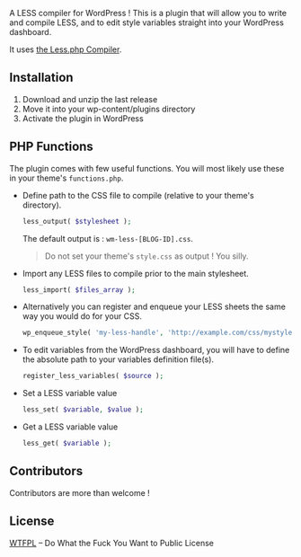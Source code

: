 A LESS compiler for WordPress ! This is a plugin that will allow you to write and compile LESS, and to edit style variables straight into your WordPress dashboard.

It uses [the Less.php Compiler](http://lessphp.gpeasy.com/).

## Installation

1. Download and unzip the last release
2. Move it into your wp-content/plugins directory
3. Activate the plugin in WordPress

## PHP Functions

The plugin comes with few useful functions. You will most likely use these in your theme's `functions.php`.

- Define path to the CSS file to compile (relative to your theme's directory).
  ```php
  less_output( $stylesheet );
  ```
  The default output is : `wm-less-[BLOG-ID].css`.
  > Do not set your theme's `style.css` as output ! You silly.

- Import any LESS files to compile prior to the main stylesheet.
  ```php
  less_import( $files_array );
  ```

- Alternatively you can register and enqueue your LESS sheets the same way you would do for your CSS.
  ```php
  wp_enqueue_style( 'my-less-handle', 'http://example.com/css/mystyle.less', $deps, $ver, $media );
  ```

- To edit variables from the WordPress dashboard, you will have to define the absolute path to your variables definition file(s).
  ```php
  register_less_variables( $source );
  ```

- Set a LESS variable value
  ```php
  less_set( $variable, $value );
  ```

- Get a LESS variable value
  ```php
  less_get( $variable );
  ```

## Contributors

Contributors are more than welcome !

## License

[WTFPL](http://www.wtfpl.net/) – Do What the Fuck You Want to Public License
